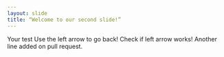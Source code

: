 ```yaml
---
layout: slide
title: “Welcome to our second slide!”
---
```

Your test
Use the left arrow to go back!
Check if left arrow works!
Another line added on pull request.

